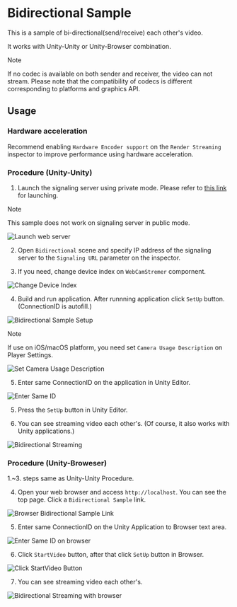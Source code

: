 # Bidirectional Sample

This is a sample of bi-directional(send/receive) each other's video.

It works with Unity-Unity or Unity-Browser combination.

> [!NOTE]
> If no codec is available on both sender and receiver, the video can not stream. Please note that the compatibility of codecs is different corresponding to platforms and graphics API.

## Usage

### Hardware acceleration 

Recommend enabling `Hardware Encoder support` on the `Render Streaming` inspector to improve performance using hardware acceleration.

### Procedure (Unity-Unity)

1. Launch the signaling server using private mode. Please refer to [this link](webapp.md) for launching.

> [!NOTE]
> This sample does not work on signaling server in public mode.

![Launch web server](images/launch_webserver_private_mode.png)

2. Open `Bidirectional` scene and specify IP address of the signaling server to the `Signaling URL` parameter on the inspector.

3. If you need, change device index on `WebCamStremer` compornent.

![Change Device Index](images/change_device_index_on_webcamstremr.png)

4. Build and run application. After runnning application click `SetUp` button. (ConnectionID is autofill.)

![Bidirectional Sample Setup](images/sample_bidirectional_setup.png)

> [!NOTE]
> If use on iOS/macOS platform, you need set `Camera Usage Description` on Player Settings.

![Set Camera Usage Description](images/sample_bidirectional_camerausagedescription.png)

5. Enter same ConnectionID on the application in Unity Editor.

![Enter Same ID](images/sample_bidirectional_entersameid.png)

5. Press the `SetUp` button in Unity Editor.

6. You can see streaming video each other's. (Of course, it also works with Unity applications.)

![Bidirectional Streaming](images/sample_bidirectional_streaming.png)

### Procedure (Unity-Broweser)

1.~3. steps same as Unity-Unity Procedure. 

4. Open your web browser and access `http://localhost`. You can see the top page. Click a `Bidirectional Sample` link.

![Browser Bidirectional Sample Link](images/browser_mainpage_bidirectional.png)

5. Enter same ConnectionID on the Unity Application to Browser text area.

![Enter Same ID on browser](images/sample_bidirectional_entersameid_browser.png)

6. Click `StartVideo` button, after that click `SetUp` button in Browser.

![Click StartVideo Button](images/browser_bidirectional_sample_startvideo.png)

7. You can see streaming video each other's.

![Bidirectional Streaming with browser](images/sample_bidirectional_streaming_with_browser.png)